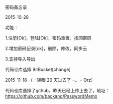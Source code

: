 密码备忘录

2015-10-28

功能：

1.注册[Ok]，登陆[Ok]，密码重置，找回密码

2.增加密码记录[ok]，删除，修改，同步云

3.支持导入导出

代码仓库选择 BitBucket[change]



2015-11-18 （一转眼 20 天过去了 =。= Orz）

代码仓库选择了github，昨天已经上传上去了，地址：https://github.com/baokang/PasswordMemo
